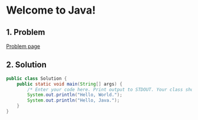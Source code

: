 # Welcome to Java!

## 1. Problem

[Problem page](https://www.hackerrank.com/challenges/welcome-to-java/problem)

## 2. Solution

```java
public class Solution {
    public static void main(String[] args) {
        /* Enter your code here. Print output to STDOUT. Your class should be named Solution. */
        System.out.println("Hello, World.");
        System.out.println("Hello, Java."); 
    }
}
```
